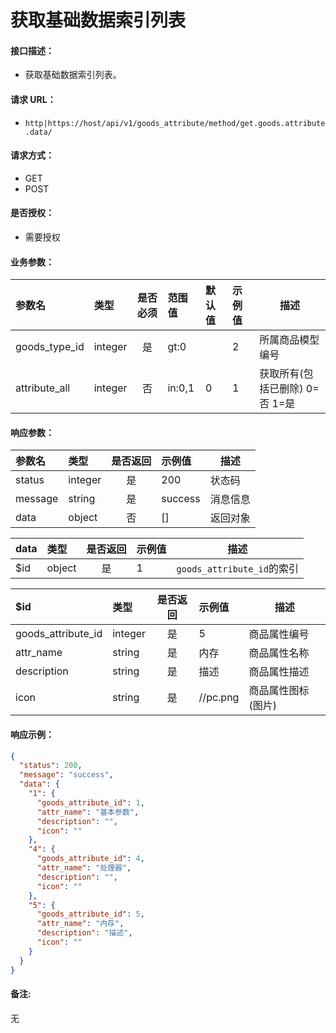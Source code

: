 # 获取基础数据索引列表

#### 接口描述：
- 获取基础数据索引列表。

#### 请求 URL：
- `http|https://host/api/v1/goods_attribute/method/get.goods.attribute.data/`

#### 请求方式：
- GET
- POST

#### 是否授权：
- 需要授权

#### 业务参数：
|参数名|类型|是否必须|范围值|默认值|示例值|描述|
|:----|:---|:---:|:-----|:-----|:-----|-----|
|goods_type_id |integer |是 |gt:0 | |2 |所属商品模型编号 |
|attribute_all |integer |否 |in:0,1 |0 |1 |获取所有(包括已删除) 0=否 1=是 |

#### 响应参数：
|参数名|类型|是否返回|示例值|描述|
|:-----|:-----|:---:|:-----|-----|
|status |integer |是 |200 |状态码 |
|message |string |是 |success |消息信息 |
|data |object |否 |[] |返回对象 |

|data|类型|是否返回|示例值|描述|
|:-----|:-----|:---:|:-----|-----|
|$id |object |是 |1 |`goods_attribute_id`的索引 |

|$id|类型|是否返回|示例值|描述|
|:-----|:-----|:---:|:-----|-----|
|goods_attribute_id |integer |是 |5 |商品属性编号 |
|attr_name |string |是 |内存 |商品属性名称 |
|description |string |是 |描述 |商品属性描述 |
|icon |string |是 |//pc.png |商品属性图标(图片) |

#### 响应示例：
```json
{
  "status": 200,
  "message": "success",
  "data": {
    "1": {
      "goods_attribute_id": 1,
      "attr_name": "基本参数",
      "description": "",
      "icon": ""
    },
    "4": {
      "goods_attribute_id": 4,
      "attr_name": "处理器",
      "description": "",
      "icon": ""
    },
    "5": {
      "goods_attribute_id": 5,
      "attr_name": "内存",
      "description": "描述",
      "icon": ""
    }
  }
}
```

#### 备注:
无